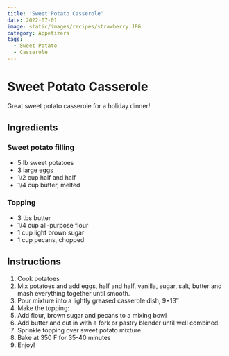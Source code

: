 ```yaml
---
title: 'Sweet Potato Casserole'
date: 2022-07-01
image: static/images/recipes/strawberry.JPG
category: Appetizers
tags: 
  - Sweet Potato
  - Casserole
---
```



# Sweet Potato Casserole

Great sweet potato casserole for a holiday dinner!
  
## Ingredients

### Sweet potato filling
- 5 lb sweet potatoes
- 3 large eggs
- 1/2 cup half and half
- 1/4 cup butter, melted

### Topping
- 3 tbs butter
- 1/4 cup all-purpose flour
- 1 cup light brown sugar
- 1 cup pecans, chopped

## Instructions

1. Cook potatoes
2. Mix potatoes and add eggs, half and half, vanilla, sugar, salt, butter and mash everything together until smooth.
3. Pour mixture into a lightly greased casserole dish, 9×13″
4. Make the topping:
5. Add flour, brown sugar and pecans to a mixing bowl
6. Add butter and cut in with a fork or pastry blender until well combined.
7. Sprinkle topping over sweet potato mixture.
8. Bake at 350 F for 35-40 minutes
9. Enjoy!
